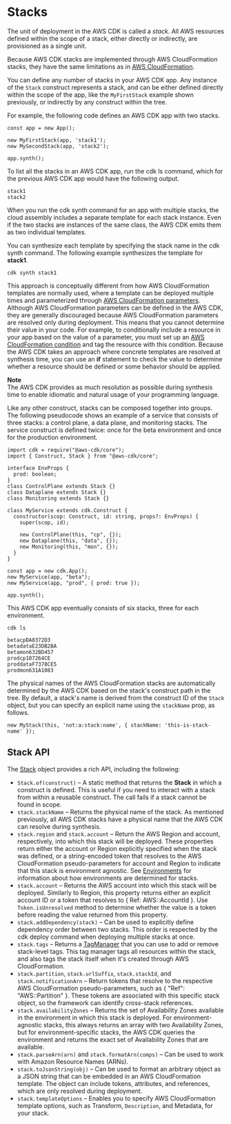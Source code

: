 # Stacks<a name="stacks"></a>

The unit of deployment in the AWS CDK is called a *stack*\. All AWS resources defined within the scope of a stack, either directly or indirectly, are provisioned as a single unit\.

Because AWS CDK stacks are implemented through AWS CloudFormation stacks, they have the same limitations as in [AWS CloudFormation](https://docs.aws.amazon.com/AWSCloudFormation/latest/UserGuide/cloudformation-limits.html)\.

You can define any number of stacks in your AWS CDK app\. Any instance of the `Stack` construct represents a stack, and can be either defined directly within the scope of the app, like the `MyFirstStack` example shown previously, or indirectly by any construct within the tree\.

For example, the following code defines an AWS CDK app with two stacks\.

```
const app = new App();

new MyFirstStack(app, 'stack1');
new MySecondStack(app, 'stack2');

app.synth();
```

To list all the stacks in an AWS CDK app, run the cdk ls command, which for the previous AWS CDK app would have the following output\.

```
stack1
stack2
```

When you run the cdk synth command for an app with multiple stacks, the cloud assembly includes a separate template for each stack instance\. Even if the two stacks are instances of the same class, the AWS CDK emits them as two individual templates\.

You can synthesize each template by specifying the stack name in the cdk synth command\. The following example synthesizes the template for **stack1**\.

```
cdk synth stack1
```

This approach is conceptually different from how AWS CloudFormation templates are normally used, where a template can be deployed multiple times and parameterized through [AWS CloudFormation parameters](https://docs.aws.amazon.com/AWSCloudFormation/latest/UserGuide/parameters-section-structure.html)\. Although AWS CloudFormation parameters can be defined in the AWS CDK, they are generally discouraged because AWS CloudFormation parameters are resolved only during deployment\. This means that you cannot determine their value in your code\. For example, to conditionally include a resource in your app based on the value of a parameter, you must set up an [AWS CloudFormation condition](https://docs.aws.amazon.com/AWSCloudFormation/latest/UserGuide/conditions-section-structure.html) and tag the resource with this condition\. Because the AWS CDK takes an approach where concrete templates are resolved at synthesis time, you can use an **if** statement to check the value to determine whether a resource should be defined or some behavior should be applied\.

**Note**  
The AWS CDK provides as much resolution as possible during synthesis time to enable idiomatic and natural usage of your programming language\.

Like any other construct, stacks can be composed together into groups\. The following pseudocode shows an example of a service that consists of three stacks: a control plane, a data plane, and monitoring stacks\. The service construct is defined twice: once for the beta environment and once for the production environment\.

```
import cdk = require("@aws-cdk/core");
import { Construct, Stack } from "@aws-cdk/core";

interface EnvProps {
  prod: boolean;
}
class ControlPlane extends Stack {}
class Dataplane extends Stack {}
class Monitoring extends Stack {}

class MyService extends cdk.Construct {
  constructor(scop: Construct, id: string, props?: EnvProps) {
    super(scop, id);

    new ControlPlane(this, "cp", {});
    new Dataplane(this, "data", {});
    new Monitoring(this, "mon", {});
  }
}

const app = new cdk.App();
new MyService(app, "beta");
new MyService(app, "prod", { prod: true });

app.synth();
```

This AWS CDK app eventually consists of six stacks, three for each environment\.

```
cdk ls
```

```
betacpDA8372D3
betadataE23DB2BA
betamon632BD457
prodcp187264CE
proddataF7378CE5
prodmon631A1083
```

The physical names of the AWS CloudFormation stacks are automatically determined by the AWS CDK based on the stack's construct path in the tree\. By default, a stack's name is derived from the construct ID of the `Stack` object, but you can specify an explicit name using the `stackName` prop, as follows\.

```
new MyStack(this, 'not:a:stack:name', { stackName: 'this-is-stack-name' });
```

## Stack API<a name="stack_api"></a>

The [Stack](https://docs.aws.amazon.com/cdk/api/latest/typescript/api/core/stack.html) object provides a rich API, including the following:
+ `Stack.of(construct)` – A static method that returns the **Stack** in which a construct is defined\. This is useful if you need to interact with a stack from within a reusable construct\. The call fails if a stack cannot be found in scope\.
+ `stack.stackName` – Returns the physical name of the stack\. As mentioned previously, all AWS CDK stacks have a physical name that the AWS CDK can resolve during synthesis\.
+ `stack.region` and `stack.account` – Return the AWS Region and account, respectively, into which this stack will be deployed\. These properties return either the account or Region explicitly specified when the stack was defined, or a string\-encoded token that resolves to the AWS CloudFormation pseudo\-parameters for account and Region to indicate that this stack is environment agnostic\. See [Environments](environments.md) for information about how environments are determined for stacks\.
+ `stack.account` – Returns the AWS account into which this stack will be deployed\. Similarly to Region, this property returns either an explicit account ID or a token that resolves to \{ Ref: AWS::AccountId \}\. Use `Token.isUnresolved` method to determine whether the value is a token before reading the value returned from this property\.
+ `stack.addDependency(stack)` – Can be used to explicitly define dependency order between two stacks\. This order is respected by the cdk deploy command when deploying multiple stacks at once\.
+ `stack.tags` – Returns a [TagManager](https://docs.aws.amazon.com/cdk/api/latest/typescript/api/core/tagmanager.html#core_TagManager) that you can use to add or remove stack\-level tags\. This tag manager tags all resources within the stack, and also tags the stack itself when it's created through AWS CloudFormation\.
+ `stack.partition`, `stack.urlSuffix`, `stack.stackId`, and `stack.notificationArn` – Return tokens that resolve to the respective AWS CloudFormation pseudo\-parameters, such as \{ "Ref": "AWS::Partition" \}\. These tokens are associated with this specific stack object, so the framework can identify cross\-stack references\.
+ `stack.availabilityZones` – Returns the set of Availability Zones available in the environment in which this stack is deployed\. For environment\-agnostic stacks, this always returns an array with two Availability Zones, but for environment\-specific stacks, the AWS CDK queries the environment and returns the exact set of Availability Zones that are available\.
+ `stack.parseArn(arn)` and `stack.formatArn(comps)` – Can be used to work with Amazon Resource Names \(ARNs\)\.
+ `stack.toJsonString(obj)` – Can be used to format an arbitrary object as a JSON string that can be embedded in an AWS CloudFormation template\. The object can include tokens, attributes, and references, which are only resolved during deployment\.
+ `stack.templateOptions` – Enables you to specify AWS CloudFormation template options, such as Transform, `Description`, and Metadata, for your stack\.

